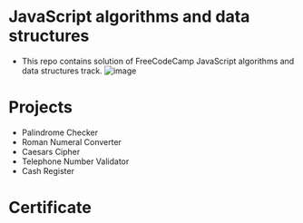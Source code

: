 # JavaScript algorithms and data structures
- This repo contains solution of FreeCodeCamp JavaScript algorithms and data structures track.
![image](https://user-images.githubusercontent.com/25152105/192488926-ee038696-eaf4-4b03-bdfc-bdfa9d0eaf5a.png)


# Projects
- Palindrome Checker
- Roman Numeral Converter
- Caesars Cipher
- Telephone Number Validator
- Cash Register


# Certificate
